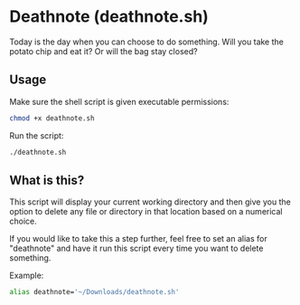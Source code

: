 # Deathnote (deathnote.sh)
Today is the day when you can choose to do something. Will you take the potato chip and eat it? Or will the bag stay closed?

## Usage
Make sure the shell script is given executable permissions:

```bash
chmod +x deathnote.sh
```

Run the script:

```bash
./deathnote.sh
```

## What is this?

This script will display your current working directory and then give you the option to delete any file or directory in that location based on a numerical choice.

If you would like to take this a step further, feel free to set an alias for "deathnote" and have it run this script every time you want to delete something.

Example:
```bash
alias deathnote='~/Downloads/deathnote.sh'
```
